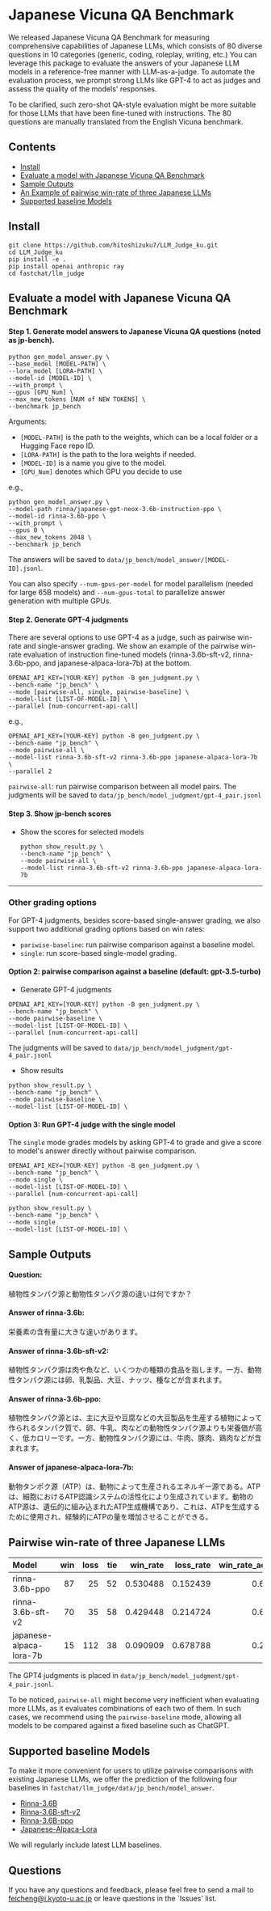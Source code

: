 # Japanese Vicuna QA Benchmark

 We released Japanese Vicuna QA Benchmark for measuring comprehensive capabilities of Japanese LLMs, which consists of 80 diverse questions in 10 categories (generic, coding, roleplay, writing, etc.) 
You can leverage this package to evaluate the answers of your Japanese LLM models in a reference-free manner with LLM-as-a-judge.
To automate the evaluation process, we prompt strong LLMs like GPT-4 to act as judges and assess the quality of the models' responses.

To be clarified, such zero-shot QA-style evaluation might be more suitable for those LLMs that have been fine-tuned with instructions. The 80 questions are manually translated from the English Vicuna benchmark.

## Contents
- [Install](#install)
- [Evaluate a model with Japanese Vicuna QA Benchmark](#evaluate-a-model-with-japanese-vicuna-qa-benchmark)
- [Sample Outputs](#sample-outputs)
- [An Example of pairwise win-rate of three Japanese LLMs](#pairwise-win-rate-of-three-japanese-llms)
- [Supported baseline Models](#supported-baseline-models)

## Install
```
git clone https://github.com/hitoshizuku7/LLM_Judge_ku.git
cd LLM_Judge_ku
pip install -e .
pip install openai anthropic ray
cd fastchat/llm_judge
```


## Evaluate a model with Japanese Vicuna QA Benchmark

#### Step 1. Generate model answers to Japanese Vicuna QA questions (noted as jp-bench).
```
python gen_model_answer.py \
--base_model [MODEL-PATH] \
--lora_model [LORA-PATH] \
--model-id [MODEL-ID] \
--with_prompt \
--gpus [GPU_Num] \
--max_new_tokens [NUM of NEW TOKENS] \
--benchmark jp_bench
```
Arguments:
  - `[MODEL-PATH]` is the path to the weights, which can be a local folder or a Hugging Face repo ID.
  - `[LORA-PATH]` is the path to the lora weights if needed.
  - `[MODEL-ID]` is a name you give to the model.
  - `[GPU_Num]` denotes which GPU you decide to use


e.g.,
```
python gen_model_answer.py \
--model-path rinna/japanese-gpt-neox-3.6b-instruction-ppo \
--model-id rinna-3.6b-ppo \
--with_prompt \
--gpus 0 \
--max_new_tokens 2048 \
--benchmark jp_bench
```
The answers will be saved to `data/jp_bench/model_answer/[MODEL-ID].jsonl`.

You can also specify `--num-gpus-per-model` for model parallelism (needed for large 65B models) and `--num-gpus-total` to parallelize answer generation with multiple GPUs.

#### Step 2. Generate GPT-4 judgments
There are several options to use GPT-4 as a judge, such as pairwise win-rate and single-answer grading. We show an example of the pairwise win-rate evaluation of instruction fine-tuned models (rinna-3.6b-sft-v2, rinna-3.6b-ppo, and japanese-alpaca-lora-7b) at the bottom.

```
OPENAI_API_KEY=[YOUR-KEY] python -B gen_judgment.py \
--bench-name "jp_bench" \
--mode [pairwise-all, single, pairwise-baseline] \
--model-list [LIST-OF-MODEL-ID] \
--parallel [num-concurrent-api-call]
```

e.g.,
```
OPENAI_API_KEY=[YOUR-KEY] python -B gen_judgment.py \
--bench-name "jp_bench" \
--mode pairwise-all \
--model-list rinna-3.6b-sft-v2 rinna-3.6b-ppo japanese-alpaca-lora-7b \
--parallel 2
```
`pairwise-all`: run pairwise comparison between all model pairs.
The judgments will be saved to `data/jp_bench/model_judgment/gpt-4_pair.jsonl`

#### Step 3. Show jp-bench scores

- Show the scores for selected models
  ```
  python show_result.py \
  --bench-name "jp_bench" \
  --mode pairwise-all \
  --model-list rinna-3.6b-sft-v2 rinna-3.6b-ppo japanese-alpaca-lora-7b
  ```

---

### Other grading options
For GPT-4 judgments, besides score-based single-answer grading, we also support two additional grading options based on win rates:
- `pariwise-baseline`: run pairwise comparison against a baseline model.
- `single`: run score-based single-model grading.

#### Option 2: pairwise comparison against a baseline (default: gpt-3.5-turbo)

- Generate GPT-4 judgments
```
OPENAI_API_KEY=[YOUR-KEY] python -B gen_judgment.py \
--bench-name "jp_bench" \
--mode pairwise-baseline \
--model-list [LIST-OF-MODEL-ID] \
--parallel [num-concurrent-api-call]
```
The judgments will be saved to `data/jp_bench/model_judgment/gpt-4_pair.jsonl`

- Show results
```
python show_result.py \
--bench-name "jp_bench" \
--mode pairwise-baseline \
--model-list [LIST-OF-MODEL-ID] \
```

#### Option 3: Run GPT-4 judge with the single model

The `single` mode grades models by asking GPT-4 to grade and give a score to model's answer directly without pairwise comparison.

```
OPENAI_API_KEY=[YOUR-KEY] python -B gen_judgment.py \
--bench-name "jp_bench" \
--mode single \
--model-list [LIST-OF-MODEL-ID] \
--parallel [num-concurrent-api-call]
```

```
python show_result.py \
--bench-name "jp_bench" \
--mode single
--model-list [LIST-OF-MODEL-ID] \
```


## Sample Outputs

#### Question: 
植物性タンパク源と動物性タンパク源の違いは何ですか？
#### Answer of rinna-3.6b: 
栄養素の含有量に大きな違いがあります。
#### Answer of rinna-3.6b-sft-v2: 
植物性タンパク源は肉や魚など、いくつかの種類の食品を指します。一方、動物性タンパク源には卵、乳製品、大豆、ナッツ、種などが含まれます。
#### Answer of rinna-3.6b-ppo: 
植物性タンパク源とは、主に大豆や豆腐などの大豆製品を生産する植物によって作られるタンパク質で、卵、牛乳、肉などの動物性タンパク源よりも栄養価が高く、低カロリーです。一方、動物性タンパク源には、牛肉、豚肉、鶏肉などが含まれます。
#### Answer of japanese-alpaca-lora-7b:
動物タンポク源（ATP）は、動物によって生産されるエネルギー源である。ATPは、細胞におけるATP認識システムの活性化により生成されています。動物のATP源は、遺伝的に組み込まれたATP生成機構であり、これは、ATPを生成するために使用され、経験的にATPの量を増加させることができる。

[//]: # (## Comparison )

[//]: # (![Comparison]&#40;./comparison.png&#41;  )

## Pairwise win-rate of three Japanese LLMs
| Model                   | win | loss | tie |  win_rate | loss_rate | win_rate_adjusted |
|:------------------------|----:|-----:|----:|----------:|----------:|------------------:|
| rinna-3.6b-ppo          |  87 |   25 |  52 |  0.530488 |  0.152439 |          0.689024 |
| rinna-3.6b-sft-v2       |  70 |   35 |  58 |  0.429448 |  0.214724 |          0.607362 |
| japanese-alpaca-lora-7b |  15 |  112 |  38 |  0.090909 |  0.678788 |          0.206061 |

The GPT4 judgments is placed in `data/jp_bench/model_judgment/gpt-4_pair.jsonl`. 

To be noticed, `pairwise-all` might become very inefficient when evaluating more LLMs, as it evaluates combinations of each two of them. In such cases, we recommend using the `pairwise-baseline` mode, allowing all models to be compared against a fixed baseline such as ChatGPT.

## Supported baseline Models
To make it more convenient for users to utilize pairwise comparisons with existing Japanese LLMs, we offer the prediction of the following four baselines in `fastchat/llm_judge/data/jp_bench/model_answer`. 

- [Rinna-3.6B](https://huggingface.co/rinna/japanese-gpt-neox-3.6b)
- [Rinna-3.6B-sft-v2](https://huggingface.co/rinna/japanese-gpt-neox-3.6b-instruction-sft-v2)
- [Rinna-3.6B-ppo](https://huggingface.co/rinna/japanese-gpt-neox-3.6b-instruction-ppo)
- [Japanese-Alpaca-Lora](https://huggingface.co/kunishou)

We will regularly include latest LLM baselines.

## Questions
If you have any questions and feedback, please feel free to send a mail to feicheng@i.kyoto-u.ac.jp or leave questions in the `Issues' list.
